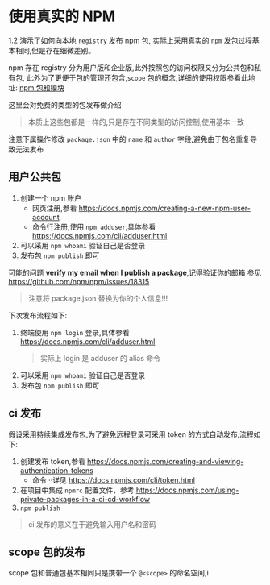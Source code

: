 # 使用真实的 NPM
1.2 演示了如何向本地 `registry` 发布 npm 包,
实际上采用真实的 `npm` 发包过程基本相同,但是存在细微差别。

npm 存在 registry 分为用户版和企业版,此外按照包的访问权限又分为公共包和私有包,
此外为了更便于包的管理还包含,`scope` 包的概念,详细的使用权限参看此地址:
[npm 包和模块](https://docs.npmjs.com/package-scope-access-level-and-visibility)

这里会对免费的类型的包发布做介绍

> 本质上这些包都是一样的,只是存在不同类型的访问控制,使用基本一致

注意下属操作修改 `package.json` 中的 `name` 和 `author` 字段,避免由于包名重复导致无法发布

## 用户公共包
1. 创建一个 npm 账户
   * 网页注册,参看 <https://docs.npmjs.com/creating-a-new-npm-user-account>
   * 命令行注册,使用 `npm adduser`,具体参看 <https://docs.npmjs.com/cli/adduser.html>
2. 可以采用  `npm whoami` 验证自己是否登录
3. 发布包 `npm publish` 即可

可能的问题 **verify my email when I publish a package**,记得验证你的邮箱
参见 <https://github.com/npm/npm/issues/18315>

> 注意将 package.json 替换为你的个人信息!!!

下次发布流程如下:
1. 终端使用 `npm login` 登录,具体参看 <https://docs.npmjs.com/cli/adduser.html>
	> 实际上 login 是 adduser 的 alias 命令
2. 可以采用  `npm whoami` 验证自己是否登录
3. 发布包 `npm publish` 即可


## ci 发布
假设采用持续集成发布包,为了避免远程登录可采用 token 的方式自动发布,流程如下:

1. 创建发布 token,参看 <https://docs.npmjs.com/creating-and-viewing-authentication-tokens>
	*  命令 ··详见 <https://docs.npmjs.com/cli/token.html>
2. 在项目中集成 `npmrc` 配置文件，参考 <https://docs.npmjs.com/using-private-packages-in-a-ci-cd-workflow>
3. `npm publish`

> ci 发布的意义在于避免输入用户名和密码

## scope 包的发布
scope 包和普通包基本相同只是携带一个 `@<scope>` 的命名空间,i